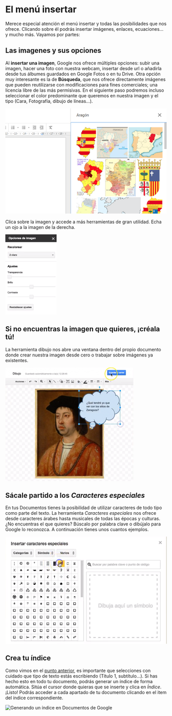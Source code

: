 # El menú insertar

Merece especial atención el menú insertar y todas las posibilidades que nos ofrece. Clicando sobre él podrás insertar imágenes, enlaces,
ecuaciones... y mucho más. Vayamos por partes:

## Las imagenes y sus opciones

Al **insertar una imagen**, Google nos ofrece múltiples opciones: subir una imagen, hacer una foto con nuestra webcam, insertar desde url o
añadirla desde tus álbumes guardados en Google Fotos o en tu Drive. Otra opción muy interesante es la de **Búsqueda**, que nos ofrece
directamente imágenes que pueden reutilizarse con modificaciones para fines comerciales; una licencia libre de las más permisivas. En el
siguiente paso podremos incluso seleccionar el color predominante que queremos en nuestra imagen y el tipo (Cara, Fotografía, dibujo de
líneas...).

![Búsqueda de imagen en Documentos](https://raw.githubusercontent.com/catedu/curso-google-drive/master/images/imagenes-google-docs.png)

Clica sobre la imagen y accede a más herramientas de gran utilidad. Echa un ojo a la imagen de la derecha.

![Opciones de edición de la imagen](https://raw.githubusercontent.com/catedu/curso-google-drive/master/images/opciones-de-la-imagen.png)

## Si no encuentras la imagen que quieres, ¡créala tú!

La herramienta dibujo nos abre una ventana dentro del propio documento donde crear nuestra imagen desde cero o trabajar sobre imágenes ya
existentes.

![Dibujando en Google Docs](https://raw.githubusercontent.com/catedu/curso-google-drive/master/images/400px-Dibujando_en_Google_Docs.png)

## Sácale partido a los *Caracteres especiales*



En tus Documentos tienes la posibilidad de utilizar caracteres de todo tipo como parte del texto. La herramienta *Caracteres especiales* nos
ofrece desde caracteres árabes hasta musicales de todas las épocas y culturas. ¿No encuentras el que quieres? Búscalo por palabra clave o
dibújalo para Google lo reconozca. A continuación tienes unos cuantos ejemplos.

![Caracteres especiales en Documentos de Google](https://raw.githubusercontent.com/catedu/curso-google-drive/master/images/Caracteres_especiales_en_Documentos_de_Google.png)

## Crea tu índice

Como vimos en el [punto anterior](introduccion-a-documentos-de-google.md), es importante que selecciones con cuidado que tipo de texto estás
escribiendo (Título 1, subtítulo...). Si has hecho esto en todo tu documento, podrás generar un índice de forma automática. Sitúa el cursor
donde quieras que se inserte y clica en *Índice*. ¡Listo! Podrás acceder a cada apartado de tu documento clicando en el item del índice
correspondiente.

![Generando un índice en Documentos de Google](https://raw.githubusercontent.com/catedu/curso-google-drive/master/images/Generando_un_índice_en_Documentos_de_Google.png)

